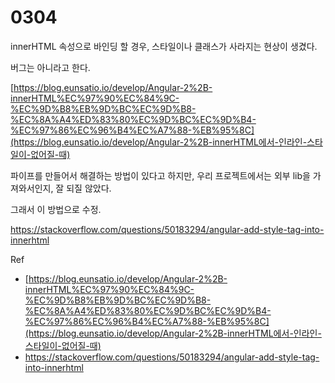 # 0304

innerHTML 속성으로 바인딩 할 경우, 스타일이나 클래스가 사라지는 현상이 생겼다.

버그는 아니라고 한다.

[https://blog.eunsatio.io/develop/Angular-2%2B-innerHTML%EC%97%90%EC%84%9C-%EC%9D%B8%EB%9D%BC%EC%9D%B8-%EC%8A%A4%ED%83%80%EC%9D%BC%EC%9D%B4-%EC%97%86%EC%96%B4%EC%A7%88-%EB%95%8C](https://blog.eunsatio.io/develop/Angular-2%2B-innerHTML에서-인라인-스타일이-없어질-때)



파이프를 만들어서 해결하는 방법이 있다고 하지만, 우리 프로젝트에서는 외부 lib을 가져와서인지, 잘 되질 않았다.

그래서 이 방법으로 수정.

https://stackoverflow.com/questions/50183294/angular-add-style-tag-into-innerhtml



Ref

-  [https://blog.eunsatio.io/develop/Angular-2%2B-innerHTML%EC%97%90%EC%84%9C-%EC%9D%B8%EB%9D%BC%EC%9D%B8-%EC%8A%A4%ED%83%80%EC%9D%BC%EC%9D%B4-%EC%97%86%EC%96%B4%EC%A7%88-%EB%95%8C](https://blog.eunsatio.io/develop/Angular-2%2B-innerHTML에서-인라인-스타일이-없어질-때)
- https://stackoverflow.com/questions/50183294/angular-add-style-tag-into-innerhtml